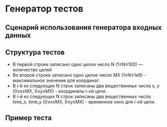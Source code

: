 # Генератор тестов

## Сценарий использования генератора входных данных



## Структура тестов
- В первой строке записано одно целое число N (1≤N≤100) — количество целей
- Во второй строке записано одно целое число MX (1≤N≤1e9) - максимальное значение для координат.
- В i-й из следующих N строк записаны два вещественных числа x, y (0≤x≤MX, 0≤y≤MX) - координаты i-ой цели.  
- В i-й из следующих N строк записаны два вещественных числа time_x, time_y (0≤x≤MX, 0≤y≤MX) - временное окно для i-ой цели.  

## Пример теста



